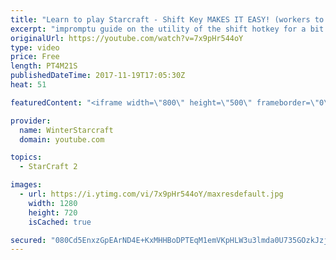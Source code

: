 ```yaml
---
title: "Learn to play Starcraft - Shift Key MAKES IT EASY! (workers to gas, waypoints, ctrl grps, moving)"
excerpt: "impromptu guide on the utility of the shift hotkey for a bit of everything"
originalUrl: https://youtube.com/watch?v=7x9pHr544oY
type: video
price: Free
length: PT4M21S
publishedDateTime: 2017-11-19T17:05:30Z
heat: 51

featuredContent: "<iframe width=\"800\" height=\"500\" frameborder=\"0\" src=\"https://www.youtube.com/embed/7x9pHr544oY\" allow=\"accelerometer; autoplay; encrypted-media; gyroscope; picture-in-picture\" allowfullscreen></iframe>"

provider:
  name: WinterStarcraft
  domain: youtube.com

topics:
  - StarCraft 2

images:
  - url: https://i.ytimg.com/vi/7x9pHr544oY/maxresdefault.jpg
    width: 1280
    height: 720
    isCached: true

secured: "080Cd5EnxzGpEArND4E+KxMHHBoDPTEqM1emVKpHLW3u3lmda0U735GOzkJzjhedEtQrNMZTzC6igYAuyKOxGDsE18c/HcrJWFPENV55nMV9iutdSAmoiccuy+xWNkvRCo7kXxVMwsHr6PwYLJucBDZ2CrgLq8b2alwb3H2keYgDGbkJaV+qSQeWkr+Fkccat5laEr2MSYuJd+9AKsjz/KSB1UZQZygsepRF6/mmyvsVf7iO1oClu376Ezgt+CriKMp65dzLRESGehGY8aKv2pRDNGO08NDTYRxOy/jGjJE7NF/5HO1GDdrOuRVTVUzU4fgc8bOycCoxOSPvhe0CD+LzMGbo7Kgzp66dzV3YlBR3VpHJfgcu5kSRtwPkt3/eEzXzoL8iFgu+8QBK9x48XQ/onTQH7fZcA/Q65pyvkSQ=;NlaAmVWwpCROahRK245BqA=="
---
```


